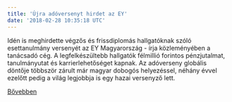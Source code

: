 ```yaml
---
title: 'Újra adóversenyt hirdet az EY'
date: '2018-02-28 10:35:18 UTC'
---
```


Idén is meghirdette végzős és frissdiplomás hallgatóknak szóló esettanulmány versenyét az EY Magyarország - írja közleményében a tanácsadó cég. A legfelkészültebb hallgatók félmillió forintos pénzjutalmat, tanulmányutat és karrierlehetőséget kapnak. Az adóverseny globális döntője többször zárult már magyar dobogós helyezéssel, néhány évvel ezelőtt pedig a világ legjobbja is egy hazai versenyző lett.


[Bővebben](http://ift.tt/2ouqVqO)

